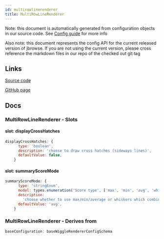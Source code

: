 ```yaml
---
id: multirowlinerenderer
title: MultiRowLineRenderer
---
```


Note: this document is automatically generated from configuration objects in our
source code. See [Config guide](/docs/config_guide) for more info

Also note: this document represents the config API for the current released
version of jbrowse. If you are not using the current version, please cross
reference the markdown files in our repo of the checked out git tag

## Links

[Source code](https://github.com/GMOD/jbrowse-components/blob/main/plugins/wiggle/src/MultiRowLineRenderer/configSchema.ts)

[GitHub page](https://github.com/GMOD/jbrowse-components/tree/main/website/docs/config/MultiRowLineRenderer.md)

## Docs

### MultiRowLineRenderer - Slots

#### slot: displayCrossHatches

```js
displayCrossHatches: {
      type: 'boolean',
      description: 'choose to draw cross hatches (sideways lines)',
      defaultValue: false,
    }
```

#### slot: summaryScoreMode

```js
summaryScoreMode: {
      type: 'stringEnum',
      model: types.enumeration('Score type', ['max', 'min', 'avg', 'whiskers']),
      description:
        'choose whether to use max/min/average or whiskers which combines all three into the same rendering',
      defaultValue: 'avg',
    }
```

### MultiRowLineRenderer - Derives from

```js
baseConfiguration: baseWiggleRendererConfigSchema
```
